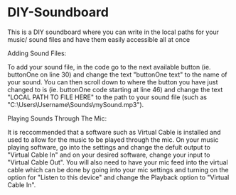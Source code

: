 # DIY-Soundboard
This is a DIY soundboard where you can write in the local paths for your music/ sound files and have them easily accessible all at once


Adding Sound Files:

  To add your sound file, in the code go to the next available button (ie. buttonOne on line 30) and change the text "buttonOne text" to the name of your sound. 
  You can then scroll down to where the button you have just changed to is (ie. buttonOne code starting at line 46) and change the text "LOCAL PATH TO FILE HERE" 
  to the path to your sound file (such as "C:\Users\Username\Sounds\mySound.mp3").

Playing Sounds Through The Mic:

  It is reccommended that a software such as Virtual Cable is installed and used to allow for the music to be played through the mic. On your music playing software, 
  go into the settings and change the defult output to "Virtual Cable In" and on your desired software, change your input to "Virtual Cable Out". You will also need 
  to have your mic feed into the virtual cable which can be done by going into your mic settings and turning on the option for "Listen to this device" and change the 
  Playback option to "Virtual Cable In".
